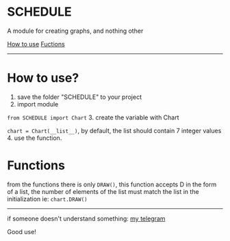 # SCHEDULE

A module for creating graphs, and nothing other

[How to use](#HowToUse)
[Fuctions](#Funxtions)

***
# <a id="HowToUse">How to use?</a>

1. save the folder "SCHEDULE" to your project
2. import module
 
```from SCHEDULE import Chart```
3. create the variable with Chart
  
```chart = Chart(__list__)```, by default, the list should contain 7 integer values
4. use the function.

# <a id="Functions">Functions</a>

from the functions there is only ```DRAW()```, this function accepts D in the form of a list, the number of elements of the list must match the list in the initialization
ie: ```chart.DRAW()```

***
if someone doesn't understand something:
    [my telegram](https://t.me/B_TEKCTE)


Good use!
